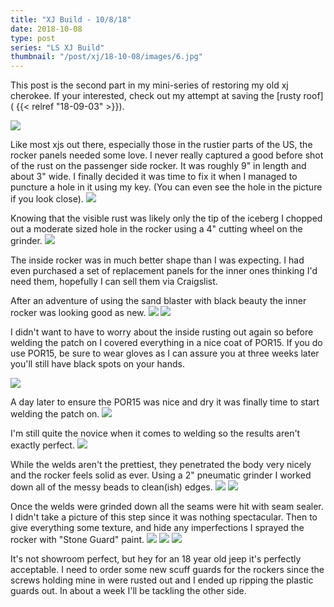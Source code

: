 ```yaml
---
title: "XJ Build - 10/8/18"
date: 2018-10-08
type: post
series: "LS XJ Build"
thumbnail: "/post/xj/18-10-08/images/6.jpg"
---
```


This post is the second part in my mini-series of restoring my old xj cherokee. If your interested, check out my attempt at saving the [rusty roof]( {{< relref "18-09-03" >}}).

![](images/1.jpg)

Like most xjs out there, especially those in the rustier parts of the US, the rocker panels needed some love. I never really captured a good before shot of the rust on the passenger side rocker. It was roughly 9" in length and about 3" wide. I finally decided it was time to fix it when I managed to puncture a hole in it using my key. (You can even see the hole in the picture if you look close).
![](images/2.jpg)

Knowing that the visible rust was likely only the tip of the iceberg I chopped out a moderate sized hole in the rocker using a 4" cutting wheel on the grinder.
![](images/3.jpg)

The inside rocker was in much better shape than I was expecting. I had even purchased a set of replacement panels for the inner ones thinking I'd need them, hopefully I can sell them via Craigslist.

After an adventure of using the sand blaster with black beauty the inner rocker was looking good as new.
![](images/4.jpg)
![](images/5.jpg)

I didn't want to have to worry about the inside rusting out again so before welding the patch on I covered everything in a nice coat of POR15. If you do use POR15, be sure to wear gloves as I can assure you at three weeks later you'll still have black spots on your hands.

![](images/6.jpg)

A day later to ensure the POR15 was nice and dry it was finally time to start welding the patch on.
![](images/7.jpg)

I'm still quite the novice when it comes to welding so the results aren't exactly perfect.
![](images/8.jpg)

While the welds aren't the prettiest, they penetrated the body very nicely and the rocker feels solid as ever. Using a 2" pneumatic grinder I worked down all of the messy beads to clean(ish) edges.
![](images/10.jpg)
![](images/11.jpg)

Once the welds were grinded down all the seams were hit with seam sealer. I didn't take a picture of this step since it was nothing spectacular. Then to give everything some texture, and hide any imperfections I sprayed the rocker with "Stone Guard" paint.
![](images/12.jpg)
![](images/13.jpg)
![](images/14.jpg)

It's not showroom perfect, but hey for an 18 year old jeep it's perfectly acceptable. I need to order some new scuff guards for the rockers since the screws holding mine in were rusted out and I ended up ripping the plastic guards out. In about a week I'll be tackling the other side.
